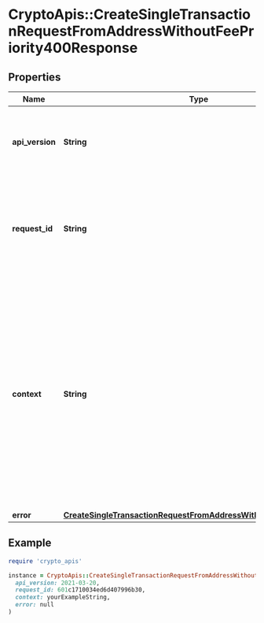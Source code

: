# CryptoApis::CreateSingleTransactionRequestFromAddressWithoutFeePriority400Response

## Properties

| Name | Type | Description | Notes |
| ---- | ---- | ----------- | ----- |
| **api_version** | **String** | Specifies the version of the API that incorporates this endpoint. |  |
| **request_id** | **String** | Defines the ID of the request. The &#x60;requestId&#x60; is generated by Crypto APIs and it&#39;s unique for every request. |  |
| **context** | **String** | In batch situations the user can use the context to correlate responses with requests. This property is present regardless of whether the response was successful or returned as an error. &#x60;context&#x60; is specified by the user. | [optional] |
| **error** | [**CreateSingleTransactionRequestFromAddressWithoutFeePriorityE400**](CreateSingleTransactionRequestFromAddressWithoutFeePriorityE400.md) |  |  |

## Example

```ruby
require 'crypto_apis'

instance = CryptoApis::CreateSingleTransactionRequestFromAddressWithoutFeePriority400Response.new(
  api_version: 2021-03-20,
  request_id: 601c1710034ed6d407996b30,
  context: yourExampleString,
  error: null
)
```

